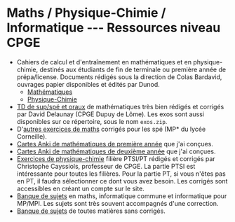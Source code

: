 # Maths / Physique-Chimie / Informatique --- Ressources niveau CPGE

- Cahiers de calcul et d'entraînement en mathématiques et en physique-chimie, destinés aux étudiants de fin de terminale ou première année de prépa/license. Documents rédigés sous la direction de Colas Bardavid, ouvrages papier disponibles et édités par Dunod.
	- [Mathématiques](https://colasbd.github.io/cdc/)
	- [Physique-Chimie](https://colasbd.github.io/cde/)
- [TD de sup/spé et oraux](https://www.xif.fr/public/pr%C3%A9pas-dupuy-de-l%C3%B4me-maths/) de mathématiques très bien rédigés et corrigés par David Delaunay (CPGE Dupuy de Lôme). Les exos sont aussi disponibles sur ce répertoire, sous le nom `exos.zip`.
- D'[autres exercices de maths](https://cahier-de-prepa.fr/mp*-corneille/docs?rep=4) corrigés pour les spé (MP* du lycée Corneille).
- [Cartes Anki de mathématiques de première année](https://github.com/ValentinRonsseray/maths_anki) que j'ai conçues.
- [Cartes Anki de mathématiques de deuxième année](https://github.com/ValentinRonsseray/maths_anki_mp) que j'ai conçues.
- [Exercices de physique-chimie](http://pt.physique.free.fr/exos.php) filière PTSI/PT rédigés et corrigés par Christophe Cayssiols, professeur de CPGE. La partie PTSI est intéressante pour toutes les filières. Pour la partie PT, si vous n'êtes pas en PT, il faudra sélectionner ce dont vous avez besoin. Les corrigés sont accessibles en créant un compte sur le site.
- [Banque de sujets](https://prepas.org/index.php?module=Sujets) en maths, informatique commune et informatique pour MP/MPI. Les sujets sont très souvent accompagnés d'une correction.
- [Banque de sujets](https://astucesweb.fr/cpge/annales/) de toutes matières sans corrigés.
